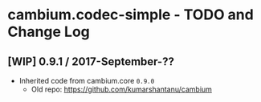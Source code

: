 # cambium.codec-simple - TODO and Change Log

## [WIP] 0.9.1 / 2017-September-??

- Inherited code from cambium.core `0.9.0`
  - Old repo: https://github.com/kumarshantanu/cambium